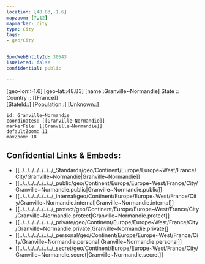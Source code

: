 ```yaml
---
location: [48.83,-1.6] 
mapzoom: [7,12] 
mapmarker: city 
type: City
tags:
- geo/City


SpocWebEntityId: 30543
isDeleted: false
confidential: public

---
```

[geo-lon::-1.6] 
[geo-lat::48.83] 
[name::Granville~Normandie] 
State ::  
Country :: [[France]]  
[StateId::] 
[Population::] 
[Unknown::] 


```leaflet
id: Granville~Normandie
coordinates: [[Granville~Normandie]] 
markerFile: [[Granville~Normandie]] 
defaultZoom: 11 
maxZoom: 18
```


## Confidential Links & Embeds: 
- [[../../../../../../../_Standards/geo/Continent/Europe/Europe~West/France/City/Granville~Normandie|Granville~Normandie]] 
- [[../../../../../../../_public/geo/Continent/Europe/Europe~West/France/City/Granville~Normandie.public|Granville~Normandie.public]] 
- [[../../../../../../../_internal/geo/Continent/Europe/Europe~West/France/City/Granville~Normandie.internal|Granville~Normandie.internal]] 
- [[../../../../../../../_protect/geo/Continent/Europe/Europe~West/France/City/Granville~Normandie.protect|Granville~Normandie.protect]] 
- [[../../../../../../../_private/geo/Continent/Europe/Europe~West/France/City/Granville~Normandie.private|Granville~Normandie.private]] 
- [[../../../../../../../_personal/geo/Continent/Europe/Europe~West/France/City/Granville~Normandie.personal|Granville~Normandie.personal]] 
- [[../../../../../../../_secret/geo/Continent/Europe/Europe~West/France/City/Granville~Normandie.secret|Granville~Normandie.secret]] 
